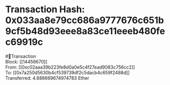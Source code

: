 
Transaction Hash: 0x033aa8e79cc686a9777676c651b9cf5b48d93eee8a83ce11eeeb480fec69919c
====================================================================================
  
#💸Transaction  
Block: [[14456670]]  
From: [[0xc02aaa39b223fe8d0a0e5c4f27ead9083c756cc2]]  
To: [[0x7a250d5630b4cf539739df2c5dacb4c659f2488d]]  
Transferred: 4.888669674974783 Ether